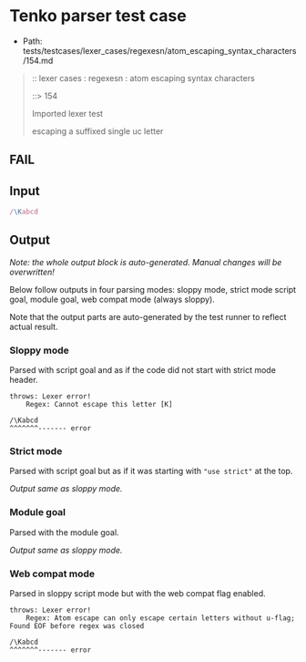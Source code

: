 # Tenko parser test case

- Path: tests/testcases/lexer_cases/regexesn/atom_escaping_syntax_characters/154.md

> :: lexer cases : regexesn : atom escaping syntax characters
>
> ::> 154
>
> Imported lexer test
>
> escaping a suffixed single uc letter

## FAIL

## Input

`````js
/\Kabcd
`````

## Output

_Note: the whole output block is auto-generated. Manual changes will be overwritten!_

Below follow outputs in four parsing modes: sloppy mode, strict mode script goal, module goal, web compat mode (always sloppy).

Note that the output parts are auto-generated by the test runner to reflect actual result.

### Sloppy mode

Parsed with script goal and as if the code did not start with strict mode header.

`````
throws: Lexer error!
    Regex: Cannot escape this letter [K]

/\Kabcd
^^^^^^^------- error
`````

### Strict mode

Parsed with script goal but as if it was starting with `"use strict"` at the top.

_Output same as sloppy mode._

### Module goal

Parsed with the module goal.

_Output same as sloppy mode._

### Web compat mode

Parsed in sloppy script mode but with the web compat flag enabled.

`````
throws: Lexer error!
    Regex: Atom escape can only escape certain letters without u-flag; Found EOF before regex was closed

/\Kabcd
^^^^^^^------- error
`````

